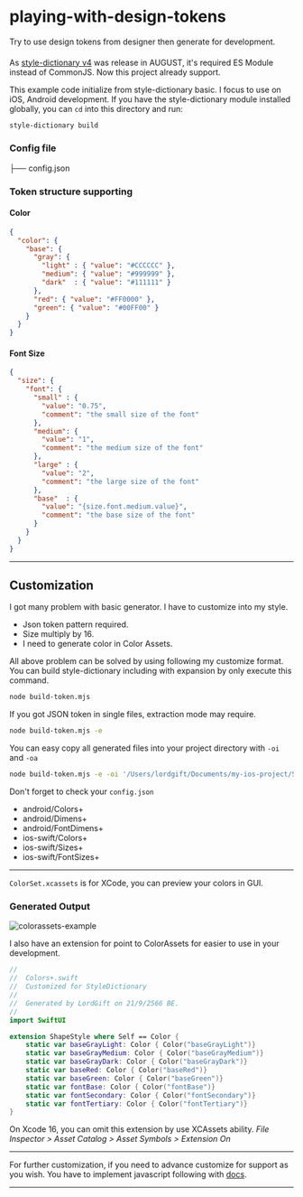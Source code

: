 # playing-with-design-tokens
Try to use design tokens from designer then generate for development.

####

As [style-dictionary v4](https://v4.styledictionary.com/) was release in AUGUST, it's required ES Module instead of CommonJS. Now this project already support. 



This example code initialize from style-dictionary basic. I focus to use on iOS, Android development. If you have the style-dictionary module installed globally, you can `cd` into this directory and run:
```bash
style-dictionary build
```

### Config file
├── config.json


### Token structure supporting

#### Color
```json
{
  "color": {
    "base": {
      "gray": {
        "light" : { "value": "#CCCCCC" },
        "medium": { "value": "#999999" },
        "dark"  : { "value": "#111111" }
      },
      "red": { "value": "#FF0000" },
      "green": { "value": "#00FF00" }
    }
  }
}
```

#### Font Size
```json
{
  "size": {
    "font": {
      "small" : {
        "value": "0.75",
        "comment": "the small size of the font"
      },
      "medium": {
        "value": "1",
        "comment": "the medium size of the font"
      },
      "large" : {
        "value": "2",
        "comment": "the large size of the font"
      },
      "base"  : {
        "value": "{size.font.medium.value}",
        "comment": "the base size of the font"
      }
    }
  }
}

```


---
## Customization

I got many problem with basic generator. I have to customize into my style.

- Json token pattern required.
- Size multiply by 16.
- I need to generate color in Color Assets.

All above problem can be solved by using following my customize format. You can build style-dictionary including with expansion by only execute this command.

```bash
node build-token.mjs
```


If you got JSON token in single files, extraction mode may require.
```bash
node build-token.mjs -e 
```


You can easy copy all generated files into your project directory with `-oi` and `-oa`
```bash
node build-token.mjs -e -oi '/Users/lordgift/Documents/my-ios-project/StyleDictionary' -oa '/Users/lordgift/Documents/my-android-project'
```


Don't forget to check your `config.json`

- android/Colors+
- android/Dimens+
- android/FontDimens+
- ios-swift/Colors+
- ios-swift/Sizes+
- ios-swift/FontSizes+

---

`ColorSet.xcassets` is for XCode, you can preview your colors in GUI.

### Generated Output 

![colorassets-example](https://github.com/lordgift/playing-with-design-tokens/assets/1191403/e6aa4c81-b012-4fdc-9643-817eaaf97f51)


I also have an extension for point to ColorAssets for easier to use in your development.

```swift
//
//  Colors+.swift
//  Customized for StyleDictionary
//
//  Generated by LordGift on 21/9/2566 BE.
//
import SwiftUI

extension ShapeStyle where Self == Color {
	static var baseGrayLight: Color { Color("baseGrayLight")}
	static var baseGrayMedium: Color { Color("baseGrayMedium")}
	static var baseGrayDark: Color { Color("baseGrayDark")}
	static var baseRed: Color { Color("baseRed")}
	static var baseGreen: Color { Color("baseGreen")}
	static var fontBase: Color { Color("fontBase")}
	static var fontSecondary: Color { Color("fontSecondary")}
	static var fontTertiary: Color { Color("fontTertiary")}
}
```

On Xcode 16, you can omit this extension by use XCAssets ability.
_File Inspector > Asset Catalog > Asset Symbols > Extension On_


---

For further customization, if you need to advance customize for support as you wish. You have to implement javascript following with [docs](https://amzn.github.io/style-dictionary/#/formats?id=custom-format-with-output-references).

---


